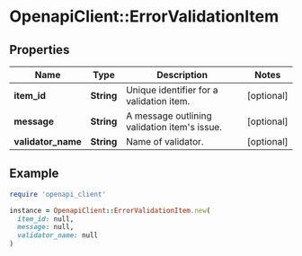 # OpenapiClient::ErrorValidationItem

## Properties

| Name | Type | Description | Notes |
| ---- | ---- | ----------- | ----- |
| **item_id** | **String** | Unique identifier for a validation item. | [optional] |
| **message** | **String** | A message outlining validation item&#39;s issue. | [optional] |
| **validator_name** | **String** | Name of validator. | [optional] |

## Example

```ruby
require 'openapi_client'

instance = OpenapiClient::ErrorValidationItem.new(
  item_id: null,
  message: null,
  validator_name: null
)
```

